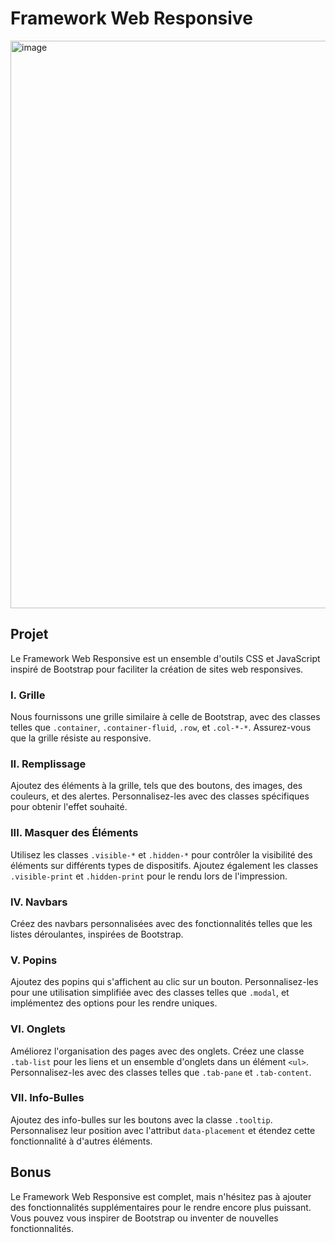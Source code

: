 # Framework Web Responsive

<img width="908" alt="image" src="https://github.com/twnguydev/scss-framework/assets/154362306/ee3f5fcf-02f9-47be-88ef-5d10bd979cc3">

## Projet

Le Framework Web Responsive est un ensemble d'outils CSS et JavaScript inspiré de Bootstrap pour faciliter la création de sites web responsives.

### I. Grille

Nous fournissons une grille similaire à celle de Bootstrap, avec des classes telles que `.container`, `.container-fluid`, `.row`, et `.col-*-*`. Assurez-vous que la grille résiste au responsive.

### II. Remplissage

Ajoutez des éléments à la grille, tels que des boutons, des images, des couleurs, et des alertes. Personnalisez-les avec des classes spécifiques pour obtenir l'effet souhaité.

### III. Masquer des Éléments

Utilisez les classes `.visible-*` et `.hidden-*` pour contrôler la visibilité des éléments sur différents types de dispositifs. Ajoutez également les classes `.visible-print` et `.hidden-print` pour le rendu lors de l'impression.

### IV. Navbars

Créez des navbars personnalisées avec des fonctionnalités telles que les listes déroulantes, inspirées de Bootstrap.

### V. Popins

Ajoutez des popins qui s'affichent au clic sur un bouton. Personnalisez-les pour une utilisation simplifiée avec des classes telles que `.modal`, et implémentez des options pour les rendre uniques.

### VI. Onglets

Améliorez l'organisation des pages avec des onglets. Créez une classe `.tab-list` pour les liens et un ensemble d'onglets dans un élément `<ul>`. Personnalisez-les avec des classes telles que `.tab-pane` et `.tab-content`.

### VII. Info-Bulles

Ajoutez des info-bulles sur les boutons avec la classe `.tooltip`. Personnalisez leur position avec l'attribut `data-placement` et étendez cette fonctionnalité à d'autres éléments.

## Bonus

Le Framework Web Responsive est complet, mais n'hésitez pas à ajouter des fonctionnalités supplémentaires pour le rendre encore plus puissant. Vous pouvez vous inspirer de Bootstrap ou inventer de nouvelles fonctionnalités.

